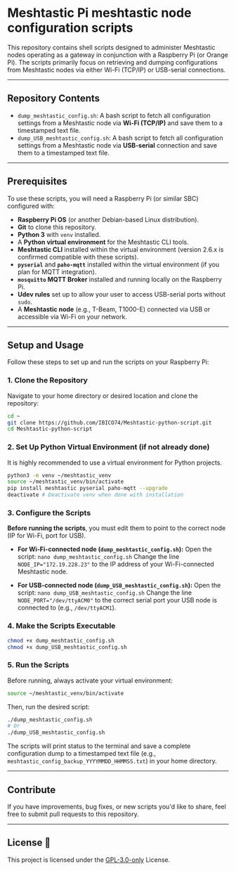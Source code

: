 # Meshtastic Pi meshtastic node configuration scripts

This repository contains shell scripts designed to administer Meshtastic nodes operating as a gateway in conjunction with a Raspberry Pi (or Orange Pi). The scripts primarily focus on retrieving and dumping configurations from Meshtastic nodes via either Wi-Fi (TCP/IP) or USB-serial connections.

-----

## Repository Contents

  * `dump_meshtastic_config.sh`: A bash script to fetch all configuration settings from a Meshtastic node via **Wi-Fi (TCP/IP)** and save them to a timestamped text file.
  * `dump_USB_meshtastic_config.sh`: A bash script to fetch all configuration settings from a Meshtastic node via **USB-serial** connection and save them to a timestamped text file.

-----

## Prerequisites

To use these scripts, you will need a Raspberry Pi (or similar SBC) configured with:

  * **Raspberry Pi OS** (or another Debian-based Linux distribution).
  * **Git** to clone this repository.
  * **Python 3** with `venv` installed.
  * A **Python virtual environment** for the Meshtastic CLI tools.
  * **Meshtastic CLI** installed within the virtual environment (version 2.6.x is confirmed compatible with these scripts).
  * **`pyserial`** and **`paho-mqtt`** installed within the virtual environment (if you plan for MQTT integration).
  * **`mosquitto` MQTT Broker** installed and running locally on the Raspberry Pi.
  * **Udev rules** set up to allow your user to access USB-serial ports without `sudo`.
  * A **Meshtastic node** (e.g., T-Beam, T1000-E) connected via USB or accessible via Wi-Fi on your network.

-----

## Setup and Usage

Follow these steps to set up and run the scripts on your Raspberry Pi:

### 1\. Clone the Repository

Navigate to your home directory or desired location and clone the repository:

```bash
cd ~
git clone https://github.com/IBICO74/Meshtastic-python-script.git
cd Meshtastic-python-script
```

### 2\. Set Up Python Virtual Environment (if not already done)

It is highly recommended to use a virtual environment for Python projects.

```bash
python3 -m venv ~/meshtastic_venv
source ~/meshtastic_venv/bin/activate
pip install meshtastic pyserial paho-mqtt --upgrade
deactivate # Deactivate venv when done with installation
```

### 3\. Configure the Scripts

**Before running the scripts**, you must edit them to point to the correct node (IP for Wi-Fi, port for USB).

  * **For Wi-Fi-connected node (`dump_meshtastic_config.sh`):**
    Open the script: `nano dump_meshtastic_config.sh`
    Change the line `NODE_IP="172.19.228.23"` to the IP address of your Wi-Fi-connected Meshtastic node.

  * **For USB-connected node (`dump_USB_meshtastic_config.sh`):**
    Open the script: `nano dump_USB_meshtastic_config.sh`
    Change the line `NODE_PORT="/dev/ttyACM0"` to the correct serial port your USB node is connected to (e.g., `/dev/ttyACM1`).

### 4\. Make the Scripts Executable

```bash
chmod +x dump_meshtastic_config.sh
chmod +x dump_USB_meshtastic_config.sh
```

### 5\. Run the Scripts

Before running, always activate your virtual environment:

```bash
source ~/meshtastic_venv/bin/activate
```

Then, run the desired script:

```bash
./dump_meshtastic_config.sh
# Or
./dump_USB_meshtastic_config.sh
```

The scripts will print status to the terminal and save a complete configuration dump to a timestamped text file (e.g., `meshtastic_config_backup_YYYYMMDD_HHMMSS.txt`) in your home directory.

-----

## Contribute

If you have improvements, bug fixes, or new scripts you'd like to share, feel free to submit pull requests to this repository.

-----

## License 📄

This project is licensed under the [GPL-3.0-only](https://www.gnu.org/licenses/gpl-3.0.en.html) License.
